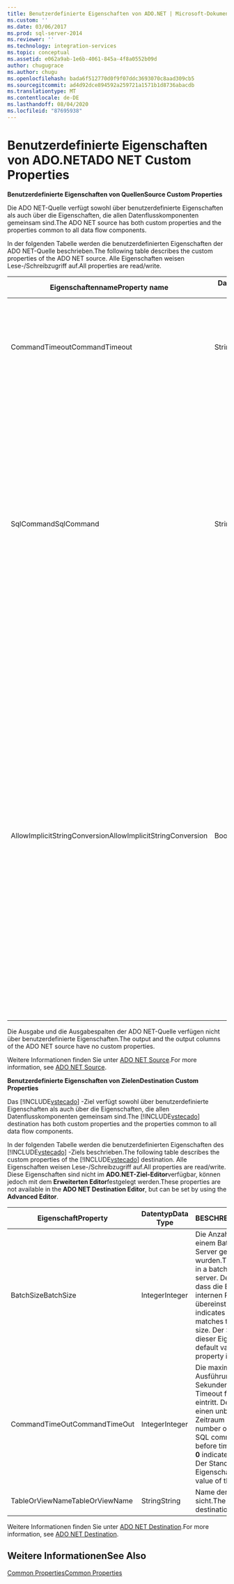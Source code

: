 ```yaml
---
title: Benutzerdefinierte Eigenschaften von ADO.NET | Microsoft-Dokumentation
ms.custom: ''
ms.date: 03/06/2017
ms.prod: sql-server-2014
ms.reviewer: ''
ms.technology: integration-services
ms.topic: conceptual
ms.assetid: e062a9ab-1e6b-4061-845a-4f8a0552b09d
author: chugugrace
ms.author: chugu
ms.openlocfilehash: bada6f512770d0f9f07ddc3693070c8aad309cb5
ms.sourcegitcommit: ad4d92dce894592a259721a1571b1d8736abacdb
ms.translationtype: MT
ms.contentlocale: de-DE
ms.lasthandoff: 08/04/2020
ms.locfileid: "87695938"
---
```

# <a name="ado-net-custom-properties"></a><span data-ttu-id="733de-102">Benutzerdefinierte Eigenschaften von ADO.NET</span><span class="sxs-lookup"><span data-stu-id="733de-102">ADO NET Custom Properties</span></span>
  <span data-ttu-id="733de-103">**Benutzerdefinierte Eigenschaften von Quellen**</span><span class="sxs-lookup"><span data-stu-id="733de-103">**Source Custom Properties**</span></span>  
  
 <span data-ttu-id="733de-104">Die ADO NET-Quelle verfügt sowohl über benutzerdefinierte Eigenschaften als auch über die Eigenschaften, die allen Datenflusskomponenten gemeinsam sind.</span><span class="sxs-lookup"><span data-stu-id="733de-104">The ADO NET source has both custom properties and the properties common to all data flow components.</span></span>  
  
 <span data-ttu-id="733de-105">In der folgenden Tabelle werden die benutzerdefinierten Eigenschaften der ADO NET-Quelle beschrieben.</span><span class="sxs-lookup"><span data-stu-id="733de-105">The following table describes the custom properties of the ADO NET source.</span></span> <span data-ttu-id="733de-106">Alle Eigenschaften weisen Lese-/Schreibzugriff auf.</span><span class="sxs-lookup"><span data-stu-id="733de-106">All properties are read/write.</span></span>  
  
|<span data-ttu-id="733de-107">Eigenschaftenname</span><span class="sxs-lookup"><span data-stu-id="733de-107">Property name</span></span>|<span data-ttu-id="733de-108">Datentyp</span><span class="sxs-lookup"><span data-stu-id="733de-108">Data Type</span></span>|<span data-ttu-id="733de-109">BESCHREIBUNG</span><span class="sxs-lookup"><span data-stu-id="733de-109">Description</span></span>|  
|-------------------|---------------|-----------------|  
|<span data-ttu-id="733de-110">CommandTimeout</span><span class="sxs-lookup"><span data-stu-id="733de-110">CommandTimeout</span></span>|<span data-ttu-id="733de-111">String</span><span class="sxs-lookup"><span data-stu-id="733de-111">String</span></span>|<span data-ttu-id="733de-112">Ein Wert, der die Anzahl der Sekunden angibt, bevor für den SQL-Befehl ein Timeout eintritt. Der Wert 0 gibt an, dass bei dem Befehl nie ein Timeout eintritt.</span><span class="sxs-lookup"><span data-stu-id="733de-112">A value that specifies the number of seconds before the SQL command times out. A value of 0 indicates that the command never times out.</span></span>|  
|<span data-ttu-id="733de-113">SqlCommand</span><span class="sxs-lookup"><span data-stu-id="733de-113">SqlCommand</span></span>|<span data-ttu-id="733de-114">String</span><span class="sxs-lookup"><span data-stu-id="733de-114">String</span></span>|<span data-ttu-id="733de-115">Die SQL-Anweisung, die die ADO NET-Quelle zum Extrahieren von Daten verwendet.</span><span class="sxs-lookup"><span data-stu-id="733de-115">The SQL statement that the ADO NET source uses to extract data.</span></span><br /><br /> <span data-ttu-id="733de-116">Während das Paket geladen wird, können Sie diese Eigenschaft dynamisch mit der SQL-Anweisung aktualisieren, die die ADO NET-Quelle verwendet.</span><span class="sxs-lookup"><span data-stu-id="733de-116">When the package loads, you can dynamically update this property with the SQL statement that the ADO NET source will use.</span></span> <span data-ttu-id="733de-117">Weitere Informationen finden Sie unter [Integration Services-Ausdrücke &#40;SSIS&#41;](../expressions/integration-services-ssis-expressions.md) und [Verwenden von Eigenschaftsausdrücken in Paketen](../expressions/use-property-expressions-in-packages.md).</span><span class="sxs-lookup"><span data-stu-id="733de-117">For more information, see [Integration Services &#40;SSIS&#41; Expressions](../expressions/integration-services-ssis-expressions.md) and [Use Property Expressions in Packages](../expressions/use-property-expressions-in-packages.md).</span></span>|  
|<span data-ttu-id="733de-118">AllowImplicitStringConversion</span><span class="sxs-lookup"><span data-stu-id="733de-118">AllowImplicitStringConversion</span></span>|<span data-ttu-id="733de-119">Boolean</span><span class="sxs-lookup"><span data-stu-id="733de-119">Boolean</span></span>|<span data-ttu-id="733de-120">Ein Wert, der angibt, ob Folgendes eintritt:</span><span class="sxs-lookup"><span data-stu-id="733de-120">A value that indicates whether the following occurs:</span></span><br /><br /> <span data-ttu-id="733de-121">Es wird kein Validierungsfehler generiert, wenn eine Unstimmigkeit zwischen externen Metadatentypen und Ausgabespaltentypen in Form von Zeichenfolgen auftritt (DT_WSTR oder DT_NTEXT).</span><span class="sxs-lookup"><span data-stu-id="733de-121">No generation of a validation error if there is a mismatch between external metadata types and output column types that are strings (DT_WSTR or DT_NTEXT).</span></span><br /><br /> <span data-ttu-id="733de-122">Implizite Konvertierung externer Metadatentypen in den string-Datentyp, den die Ausgabespalte verwendet.</span><span class="sxs-lookup"><span data-stu-id="733de-122">Implicit conversion of external metadata types to the string data type that the output column uses.</span></span><br /><br /> <br /><br /> <span data-ttu-id="733de-123">Der Standardwert ist TRUE.</span><span class="sxs-lookup"><span data-stu-id="733de-123">The default value is TRUE.</span></span><br /><br /> <span data-ttu-id="733de-124">Weitere Informationen finden Sie unter [ADO NET Source](ado-net-source.md).</span><span class="sxs-lookup"><span data-stu-id="733de-124">For more information, see [ADO NET Source](ado-net-source.md).</span></span>|  
  
 <span data-ttu-id="733de-125">Die Ausgabe und die Ausgabespalten der ADO NET-Quelle verfügen nicht über benutzerdefinierte Eigenschaften.</span><span class="sxs-lookup"><span data-stu-id="733de-125">The output and the output columns of the ADO NET source have no custom properties.</span></span>  
  
 <span data-ttu-id="733de-126">Weitere Informationen finden Sie unter [ADO NET Source](ado-net-source.md).</span><span class="sxs-lookup"><span data-stu-id="733de-126">For more information, see [ADO NET Source](ado-net-source.md).</span></span>  
  
 <span data-ttu-id="733de-127">**Benutzerdefinierte Eigenschaften von Zielen**</span><span class="sxs-lookup"><span data-stu-id="733de-127">**Destination Custom Properties**</span></span>  
  
 <span data-ttu-id="733de-128">Das [!INCLUDE[vstecado](../../includes/vstecado-md.md)] -Ziel verfügt sowohl über benutzerdefinierte Eigenschaften als auch über die Eigenschaften, die allen Datenflusskomponenten gemeinsam sind.</span><span class="sxs-lookup"><span data-stu-id="733de-128">The [!INCLUDE[vstecado](../../includes/vstecado-md.md)] destination has both custom properties and the properties common to all data flow components.</span></span>  
  
 <span data-ttu-id="733de-129">In der folgenden Tabelle werden die benutzerdefinierten Eigenschaften des [!INCLUDE[vstecado](../../includes/vstecado-md.md)] -Ziels beschrieben.</span><span class="sxs-lookup"><span data-stu-id="733de-129">The following table describes the custom properties of the [!INCLUDE[vstecado](../../includes/vstecado-md.md)] destination.</span></span> <span data-ttu-id="733de-130">Alle Eigenschaften weisen Lese-/Schreibzugriff auf.</span><span class="sxs-lookup"><span data-stu-id="733de-130">All properties are read/write.</span></span> <span data-ttu-id="733de-131">Diese Eigenschaften sind nicht im **ADO.NET-Ziel-Editor**verfügbar, können jedoch mit dem **Erweiterten Editor**festgelegt werden.</span><span class="sxs-lookup"><span data-stu-id="733de-131">These properties are not available in the **ADO NET Destination Editor**, but can be set by using the **Advanced Editor**.</span></span>  
  
|<span data-ttu-id="733de-132">Eigenschaft</span><span class="sxs-lookup"><span data-stu-id="733de-132">Property</span></span>|<span data-ttu-id="733de-133">Datentyp</span><span class="sxs-lookup"><span data-stu-id="733de-133">Data Type</span></span>|<span data-ttu-id="733de-134">BESCHREIBUNG</span><span class="sxs-lookup"><span data-stu-id="733de-134">Description</span></span>|  
|--------------|---------------|-----------------|  
|<span data-ttu-id="733de-135">BatchSize</span><span class="sxs-lookup"><span data-stu-id="733de-135">BatchSize</span></span>|<span data-ttu-id="733de-136">Integer</span><span class="sxs-lookup"><span data-stu-id="733de-136">Integer</span></span>|<span data-ttu-id="733de-137">Die Anzahl von Zeilen in einem Batch, die an den Server gesendet wurden.</span><span class="sxs-lookup"><span data-stu-id="733de-137">The number of rows in a batch that is sent to the server.</span></span> <span data-ttu-id="733de-138">Der Wert **0** gibt an, dass die Batchgröße mit der internen Puffergröße übereinstimmt.</span><span class="sxs-lookup"><span data-stu-id="733de-138">A value of **0** indicates that the batch size matches the internal buffer size.</span></span> <span data-ttu-id="733de-139">Der Standardwert dieser Eigenschaft ist **0**.</span><span class="sxs-lookup"><span data-stu-id="733de-139">The default value of this property is **0**.</span></span>|  
|<span data-ttu-id="733de-140">CommandTimeOut</span><span class="sxs-lookup"><span data-stu-id="733de-140">CommandTimeOut</span></span>|<span data-ttu-id="733de-141">Integer</span><span class="sxs-lookup"><span data-stu-id="733de-141">Integer</span></span>|<span data-ttu-id="733de-142">Die maximale Ausführungsdauer in Sekunden, bevor ein Timeout für den SQL-Befehl eintritt. Der Wert **0** gibt einen unbegrenzten Zeitraum an.</span><span class="sxs-lookup"><span data-stu-id="733de-142">The maximum number of seconds that the SQL command can run before timing out. A value of **0** indicates an infinite time.</span></span> <span data-ttu-id="733de-143">Der Standardwert dieser Eigenschaft ist **0**.</span><span class="sxs-lookup"><span data-stu-id="733de-143">The default value of this property is **0**.</span></span>|  
|<span data-ttu-id="733de-144">TableOrViewName</span><span class="sxs-lookup"><span data-stu-id="733de-144">TableOrViewName</span></span>|<span data-ttu-id="733de-145">String</span><span class="sxs-lookup"><span data-stu-id="733de-145">String</span></span>|<span data-ttu-id="733de-146">Name der Zieltabelle oder -sicht.</span><span class="sxs-lookup"><span data-stu-id="733de-146">The name of the destination table or view.</span></span>|  
  
 <span data-ttu-id="733de-147">Weitere Informationen finden Sie unter [ADO NET Destination](ado-net-destination.md).</span><span class="sxs-lookup"><span data-stu-id="733de-147">For more information, see [ADO NET Destination](ado-net-destination.md).</span></span>  
  
## <a name="see-also"></a><span data-ttu-id="733de-148">Weitere Informationen</span><span class="sxs-lookup"><span data-stu-id="733de-148">See Also</span></span>  
 [<span data-ttu-id="733de-149">Common Properties</span><span class="sxs-lookup"><span data-stu-id="733de-149">Common Properties</span></span>](../common-properties.md)  
  
  
